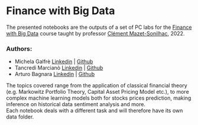 # Finance with Big Data
The presented notebooks are the outputs of a set of PC labs for the [Finance with Big Data](https://didattica.unibocconi.it/ts/tsn_anteprima.php?cod_ins=20598&anno=2023&IdPag=) course taught by professor [Clément Mazet-Sonilhac](https://scholar.google.com/citations?user=4OFLH00AAAAJ&hl=it&oi=sra), 2022.<br>

 ### Authors:
 - Michela Galfrè [Linkedin](https://www.linkedin.com/in/michelagalfre/) | [Github](https://github.com/mgalfre)
 - Tancredi Marcianò [Linkedin](https://www.linkedin.com/in/tancredimarciano/) | [Github](https://github.com/tancredimarciano)
 - Arturo Bagnara [Linkedin](https://www.linkedin.com/in/arturo-mario-bagnara/) | [Github](https://github.com/arturo-bagnara)
 
The topics covered range from the application of classical financial theory (e.g. Markowitz Portfolio Theory, Capital Asset Pricing Model etc.), to more complex machine learning models both for stocks prices prediction, making inference on historical data sentiment analysis and more.  
Each notebook deals with a different task and will therefore have its own data folder. 
 

